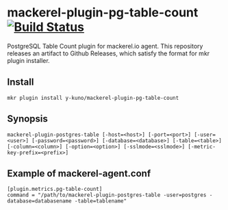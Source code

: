 # mackerel-plugin-pg-table-count [![Build Status](https://travis-ci.org/y-kuno/mackerel-plugin-pg-table-count.svg?branch=master)](https://travis-ci.org/y-kuno/mackerel-plugin-pg-table-count)

PostgreSQL Table Count plugin for mackerel.io agent. This repository releases an artifact to Github Releases, which satisfy the format for mkr plugin installer.

## Install

```shell
mkr plugin install y-kuno/mackerel-plugin-pg-table-count
```

## Synopsis

```shell
mackerel-plugin-postgres-table [-host=<host>] [-port=<port>] [-user=<user>] [-password=<password>] [-database=<database>] [-table=<table>] [-column=<column>] [-option=<option>] [-sslmode=<sslmode>] [-metric-key-prefix=<prefix>]
```

## Example of mackerel-agent.conf

```
[plugin.metrics.pg-table-count]
command = "/path/to/mackerel-plugin-postgres-table -user=postgres -database=databasename -table=tablename"
```